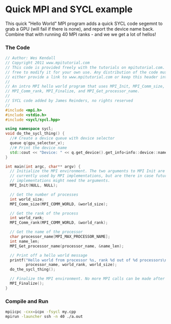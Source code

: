 # Quick MPI and SYCL example

This quick "Hello World" MPI program adds a quick SYCL code segemnt to grab a GPU (will fail if there is none), and report the device name back. Combine that with running 40 MPI ranks - and we we get a lot of hellos!

### The Code

```C++
// Author: Wes Kendall
// Copyright 2011 www.mpitutorial.com
// This code is provided freely with the tutorials on mpitutorial.com. Feel
// free to modify it for your own use. Any distribution of the code must
// either provide a link to www.mpitutorial.com or keep this header intact.
//
// An intro MPI hello world program that uses MPI_Init, MPI_Comm_size,
// MPI_Comm_rank, MPI_Finalize, and MPI_Get_processor_name.
//
// SYCL code added by James Reinders, no rights reserved
//
#include <mpi.h>
#include <stdio.h>
#include <sycl/sycl.hpp>

using namespace sycl;
void do_the_sycl_thing() {
  //# Create a device queue with device selector
  queue q(gpu_selector_v);
  //# Print the device name
  std::cout << "Device: " << q.get_device().get_info<info::device::name>() << "\n";
}

int main(int argc, char** argv) {
  // Initialize the MPI environment. The two arguments to MPI Init are not
  // currently used by MPI implementations, but are there in case future
  // implementations might need the arguments.
  MPI_Init(NULL, NULL);

  // Get the number of processes
  int world_size;
  MPI_Comm_size(MPI_COMM_WORLD, &world_size);

  // Get the rank of the process
  int world_rank;
  MPI_Comm_rank(MPI_COMM_WORLD, &world_rank);

  // Get the name of the processor
  char processor_name[MPI_MAX_PROCESSOR_NAME];
  int name_len;
  MPI_Get_processor_name(processor_name, &name_len);

  // Print off a hello world message
  printf("Hello world from processor %s, rank %d out of %d processors\n",
         processor_name, world_rank, world_size);
  do_the_sycl_thing();

  // Finalize the MPI environment. No more MPI calls can be made after this
  MPI_Finalize();
}
```

### Compile and Run

```bash
mpiicpc -cxx=icpx -fsycl my.cpp
mpirun -launcher ssh -n 40 ./a.out
```
